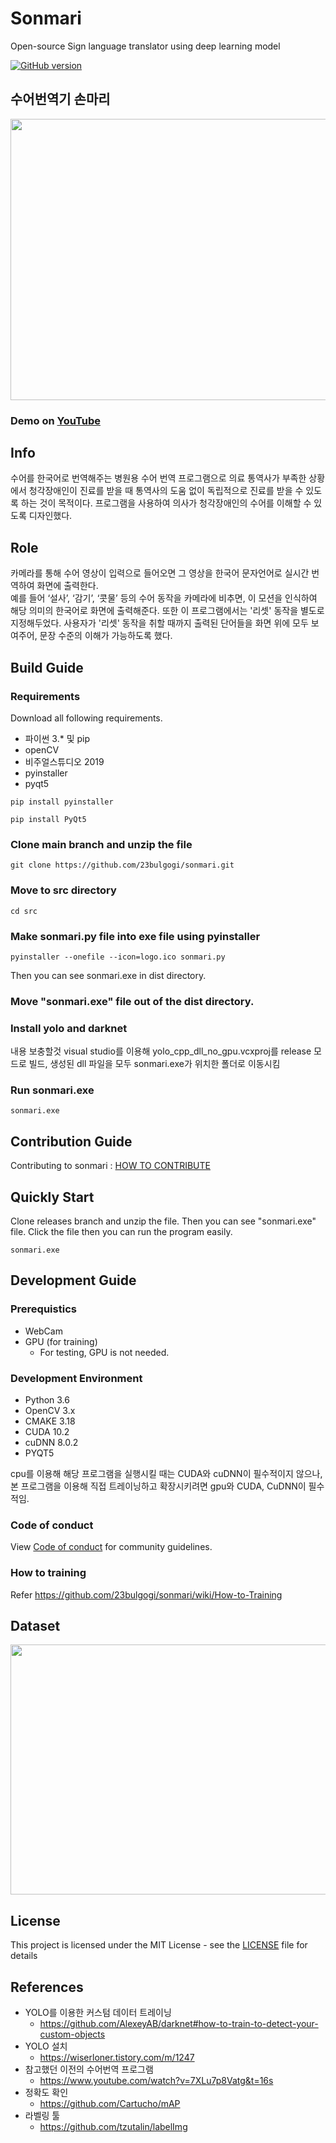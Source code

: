 # Sonmari

Open-source Sign language translator using deep learning model

[![GitHub version](https://badge.fury.io/gh/23bulgogi%2Fsonmari.svg)](https://badge.fury.io/gh/23bulgogi%2Fsonmari)

## 수어번역기 손마리

<img src="https://user-images.githubusercontent.com/74365895/132082420-573b5459-bdbd-4ee7-b9ad-afab2ce75651.gif"  width="800" height="450">

### Demo on [YouTube](https://youtu.be/v-RnQI9o_Uk) 

## Info

수어를 한국어로 번역해주는 병원용 수어 번역 프로그램으로 의료 통역사가 부족한 상황에서 청각장애인이 진료를 받을 때 통역사의 도움 없이 독립적으로 진료를 받을 수 있도록 하는 것이 목적이다. 프로그램을 사용하여 의사가 청각장애인의 수어를 이해할 수 있도록 디자인했다.

## Role

카메라를 통해 수어 영상이 입력으로 들어오면 그 영상을 한국어 문자언어로 실시간 번역하여 화면에 출력한다.    
예를 들어 ‘설사’, ‘감기’, ‘콧물’ 등의 수어 동작을 카메라에 비추면, 이 모션을 인식하여 해당 의미의 한국어로 화면에 출력해준다. 또한 이 프로그램에서는 '리셋' 동작을 별도로 지정해두었다. 사용자가 '리셋' 동작을 취할 때까지 출력된 단어들을 화면 위에 모두 보여주어, 문장 수준의 이해가 가능하도록 했다.


## Build Guide


### Requirements
Download all following requirements.
 - 파이썬 3.* 및 pip
 - openCV
 - 비주얼스튜디오 2019
 - pyinstaller
 - pyqt5
 ```
pip install pyinstaller
```
```
pip install PyQt5
```

### Clone main branch and unzip the file

```
git clone https://github.com/23bulgogi/sonmari.git
```
### Move to src directory
```
cd src
```

### Make sonmari.py file into exe file using pyinstaller
```
pyinstaller --onefile --icon=logo.ico sonmari.py
```
Then you can see sonmari.exe in dist directory. 

### Move "sonmari.exe" file out of the dist directory.

### Install yolo and darknet
내용 보충할것
visual studio를 이용해 yolo_cpp_dll_no_gpu.vcxproj를 release 모드로 빌드, 생성된 dll 파일을 모두 sonmari.exe가 위치한 폴더로 이동시킴

### Run sonmari.exe 
```
sonmari.exe
```


## Contribution Guide

Contributing to sonmari : [HOW TO CONTRIBUTE](https://github.com/23bulgogi/sonmari/blob/main/CONTRIBUTING.md) 


## Quickly Start

Clone releases branch and unzip the file. 
Then you can see "sonmari.exe" file. 
Click the file then you can run the program easily.

```
sonmari.exe
```


## Development Guide

### Prerequistics
 * WebCam
 * GPU (for training)
    * For testing, GPU is not needed.

### Development Environment
 - Python 3.6
 - OpenCV 3.x
 - CMAKE 3.18
 - CUDA 10.2
 - cuDNN 8.0.2
 - PYQT5

cpu를 이용해 해당 프로그램을 실행시킬 때는 CUDA와 cuDNN이 필수적이지 않으나,
본 프로그램을 이용해 직접 트레이닝하고 확장시키려면 gpu와 CUDA, CuDNN이 필수적임.

### Code of conduct
View [Code of conduct](https://github.com/23bulgogi/sonmari/blob/main/CODE_OF_CONDUCT.md) for community guidelines.

### How to training
Refer https://github.com/23bulgogi/sonmari/wiki/How-to-Training


## Dataset

<img src="https://user-images.githubusercontent.com/74365895/132034383-fb3dbb94-402a-4e70-977f-89c9e2f481f0.jpg"  width="800" height="400">

## License

This project is licensed under the MIT License - see the [LICENSE](https://github.com/23bulgogi/sonmari/blob/main/LICENSE) file for details

## References

 * YOLO를 이용한 커스텀 데이터 트레이닝
    * https://github.com/AlexeyAB/darknet#how-to-train-to-detect-your-custom-objects
 * YOLO 설치
    * https://wiserloner.tistory.com/m/1247
 * 참고했던 이전의 수어번역 프로그램
    * https://www.youtube.com/watch?v=7XLu7p8Vatg&t=16s
 * 정확도 확인
    * https://github.com/Cartucho/mAP
 * 라벨링 툴
    * https://github.com/tzutalin/labelImg
